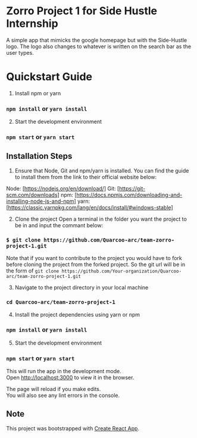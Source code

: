 # Zorro Project 1 for Side Hustle Internship

A simple app that mimicks the google homepage but with the Side-Hustle logo. The logo also changes to whatever is written on the search bar as the user types.
# Quickstart Guide

1. Install npm or yarn
### `npm install` or `yarn install`

2. Start the development environment
### `npm start` or `yarn start`

## Installation Steps

1. Ensure that Node, Git and npm/yarn is installed. You can find the guide to install them from the link to their official website below:

Node: [https://nodejs.org/en/download/]
Git: [https://git-scm.com/downloads]
npm: [https://docs.npmjs.com/downloading-and-installing-node-js-and-npm]
yarn: [https://classic.yarnpkg.com/lang/en/docs/install/#windows-stable]

2. Clone the project
Open a terminal in the folder you want the project to be in and input the commant below: 
### `$ git clone https://github.com/Quarcoo-arc/team-zorro-project-1.git`

Note that if you want to contribute to the project you would have to fork before cloning the project from the forked project. So the git url will be in the form of `git clone https://github.com/Your-organization/Quarcoo-arc/team-zorro-project-1.git`

3. Navigate to the project directory in your local machine

### `cd Quarcoo-arc/team-zorro-project-1`

4. Install the project dependencies using yarn or npm
### `npm install` or `yarn install`

5. Start the development environment
### `npm start` or `yarn start`

This will run the app in the development mode.\
Open [http://localhost:3000](http://localhost:3000) to view it in the browser.

The page will reload if you make edits.\
You will also see any lint errors in the console.

## Note

This project was bootstrapped with [Create React App](https://github.com/facebook/create-react-app).
